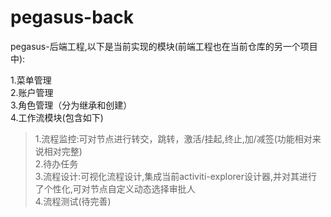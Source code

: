 # pegasus-back
pegasus-后端工程,以下是当前实现的模块(前端工程也在当前仓库的另一个项目中):

1.菜单管理</br>
2.账户管理</br>
3.角色管理（分为继承和创建）</br>
4.工作流模块(包含如下)</br>
  >1.流程监控:可对节点进行转交，跳转，激活/挂起,终止,加/减签(功能相对来说相对完整)</br>
  >2.待办任务</br>
  >3.流程设计:可视化流程设计,集成当前activiti-explorer设计器,并对其进行了个性化,可对节点自定义动态选择审批人</br>
  >4.流程测试(待完善)</br>
